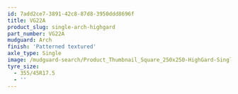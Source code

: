 ```yaml
---
id: 7add2ce7-3891-42c8-87d8-3950ddd8696f
title: VG22A
product_slug: single-arch-highgard
part_number: VG22A
mudguard: Arch
finish: 'Patterned textured'
axle_type: Single
image: /mudguard-search/Product_Thumbnail_Square_250x250-HighGard-Single-Arch.jpg
tyre_size:
  - 355/45R17.5
  - ''
---
```


